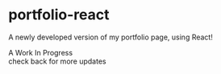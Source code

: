 # portfolio-react
A newly developed version of my portfolio page, using React!

A Work In Progress
<br>
check back for more updates

